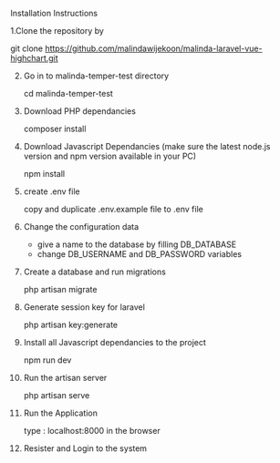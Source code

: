 Installation Instructions

1.Clone the repository by

  git clone https://github.com/malindawijekoon/malinda-laravel-vue-highchart.git
  
2. Go in to malinda-temper-test directory 

      cd malinda-temper-test
  
3. Download PHP dependancies

      composer install
  
4. Download Javascript Dependancies (make sure the latest node.js version and npm version available in your PC)

      npm install
  
5. create .env file

      copy and duplicate .env.example file to .env file
  
6. Change the configuration data

      - give a name to the database by filling DB_DATABASE 
      - change DB_USERNAME and DB_PASSWORD variables
    
7. Create a database and run migrations

      php artisan migrate
    
8. Generate session key for laravel

      php artisan key:generate
  
9. Install all Javascript dependancies to the project

      npm run dev
  
10. Run the artisan server

      php artisan serve

11. Run the Application

      type : localhost:8000 in the browser
      
 12. Resister and Login to the system 
    


